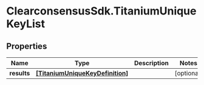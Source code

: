 # ClearconsensusSdk.TitaniumUniqueKeyList

## Properties

Name | Type | Description | Notes
------------ | ------------- | ------------- | -------------
**results** | [**[TitaniumUniqueKeyDefinition]**](TitaniumUniqueKeyDefinition.md) |  | [optional] 


